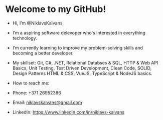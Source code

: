 # Welcome to my GitHub!
- Hi, I’m @NiklavsKalvans
- I’m a aspiring software delevoper who's interested in everything technology.
- I’m currently learning to improve my problem-solving skills and becoming a better developer.

- My skillset: Git, C#, .NET, Relational Databses & SQL, HTTP & Web API Basics, Unit Testing, Test Driven Development, Clean Code, SOLID, Design Patterns
HTML & CSS, VueJS, TypeScript & NodeJS basics.

- How to reach me:
- Phone: +371 26952386
- Email: niklavskalvans@gmail.com
- LinkedIn: https://www.linkedin.com/in/niklavs-kalvans

<!---
NiklavsKalvans/NiklavsKalvans is a ✨ special ✨ repository because its `README.md` (this file) appears on your GitHub profile.
You can click the Preview link to take a look at your changes.
--->
